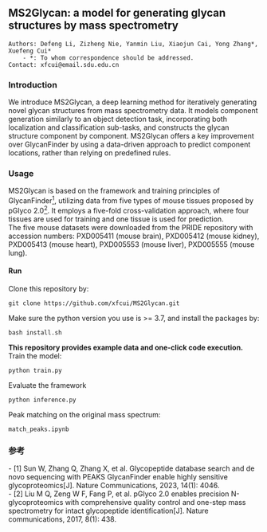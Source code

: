 ## MS2Glycan: a model for generating glycan structures by mass spectrometry
```
Authors: Defeng Li, Zizheng Nie, Yanmin Liu, Xiaojun Cai, Yong Zhang*,  Xuefeng Cui*
    - *: To whom correspondence should be addressed.
Contact: xfcui@email.sdu.edu.cn
```


### Introduction

We introduce MS2Glycan, a deep learning method for iteratively generating novel glycan structures from mass spectrometry data. It models component generation similarly to an object detection task, incorporating both localization and classification sub-tasks, and constructs the glycan structure component by component. MS2Glycan offers a key improvement over GlycanFinder by using a data-driven approach to predict component locations, rather than relying on predefined rules.

### Usage

MS2Glycan is based on the framework and training principles of GlycanFinder[<sup>1</sup>](#refer-anchor-1), utilizing data from five types of mouse tissues proposed by pGlyco 2.0[<sup>2</sup>](#refer-anchor-2). It employs a five-fold cross-validation approach, where four tissues are used for training and one tissue is used for prediction.  
The five mouse datasets were downloaded from the PRIDE repository with accession numbers: PXD005411 (mouse brain), PXD005412 (mouse kidney), PXD005413 (mouse heart), PXD005553 (mouse liver), PXD005555 (mouse lung). 

#### Run

Clone this repository by:
```shell
git clone https://github.com/xfcui/MS2Glycan.git
```

Make sure the python version you use is >= 3.7, and install the packages by:
```shell
bash install.sh
```
**This repository provides example data and one-click code execution.**  
Train the model:
```shell
python train.py
```

Evaluate the framework
```shell
python inference.py
```

Peak matching on the original mass spectrum:
```
match_peaks.ipynb
```



### 参考

<div id="refer-anchor-1"></div>
- [1] Sun W, Zhang Q, Zhang X, et al. Glycopeptide database search and de novo sequencing with PEAKS GlycanFinder enable highly sensitive glycoproteomics[J]. Nature Communications, 2023, 14(1): 4046.  
  
<div id="refer-anchor-2"></div>
- [2] Liu M Q, Zeng W F, Fang P, et al. pGlyco 2.0 enables precision N-glycoproteomics with comprehensive quality control and one-step mass spectrometry for intact glycopeptide identification[J]. Nature communications, 2017, 8(1): 438.
